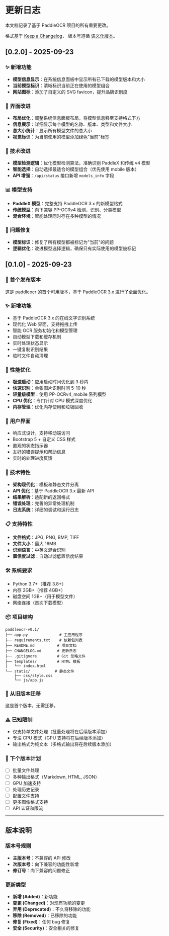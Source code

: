 # 更新日志

本文档记录了基于 PaddleOCR 项目的所有重要更改。

格式基于 [Keep a Changelog](https://keepachangelog.com/zh-CN/1.0.0/)，
版本号遵循 [语义化版本](https://semver.org/lang/zh-CN/)。

## [0.2.0] - 2025-09-23

### ✨ 新增功能
- **模型信息显示**：在系统信息面板中显示所有已下载的模型版本和大小
- **当前模型标识**：清晰标识当前正在使用的模型组合
- **网站图标**：添加了自定义的 SVG favicon，提升品牌识别度

### 🎨 界面改进
- **布局优化**：调整系统信息面板布局，将模型信息移至支持格式下方
- **信息展示**：详细显示每个模型的名称、版本、类型和文件大小
- **总大小统计**：显示所有模型文件的总大小
- **视觉标识**：为当前使用的模型添加绿色"当前"标签

### 🔧 技术改进
- **模型检测逻辑**：优化模型检测算法，准确识别 PaddleX 和传统 v4 模型
- **智能选择**：自动选择最适合的模型组合（优先使用 mobile 版本）
- **API 增强**：`/api/status` 接口新增 `models_info` 字段

### 📊 模型支持
- **PaddleX 模型**：完整支持 PaddleOCR 3.x 的新模型格式
- **传统模型**：向下兼容 PP-OCRv4 检测、识别、分类模型
- **混合环境**：智能处理同时存在多种模型的情况

### 🐛 问题修复
- **模型标识**：修复了所有模型都被标记为"当前"的问题
- **逻辑优化**：改进模型选择逻辑，确保只有实际使用的模型被标记

## [0.1.0] - 2025-09-23

### 🎉 首个发布版本

这是 paddleocr 的首个可用版本，基于 PaddleOCR 3.x 进行了全面优化。

### ✨ 新增功能
- 基于 PaddleOCR 3.x 的在线文字识别系统
- 现代化 Web 界面，支持拖拽上传
- 智能 OCR 服务初始化和模型管理
- 自动模型下载和缓存机制
- 实时处理状态显示
- 一键复制识别结果
- 临时文件自动清理

### 🚀 性能优化
- **极速启动**：应用启动时间优化到 3 秒内
- **快速识别**：单张图片识别时间 5-10 秒
- **轻量级模型**：使用 PP-OCRv4_mobile 系列模型
- **CPU 优化**：专门针对 CPU 模式深度优化
- **内存管理**：优化内存使用和垃圾回收

### 🎨 用户界面
- 响应式设计，支持移动端访问
- Bootstrap 5 + 自定义 CSS 样式
- 直观的状态指示器
- 友好的错误提示和帮助信息
- 实时的处理进度反馈

### 🔧 技术特性
- **架构现代化**：模板和静态文件分离
- **API 优化**：基于 PaddleOCR 3.x 最新 API
- **结果解析**：适配新的返回格式
- **错误处理**：完善的异常处理机制
- **日志系统**：详细的调试和运行日志

### 📋 支持特性
- **文件格式**：JPG, PNG, BMP, TIFF
- **文件大小**：最大 16MB
- **识别语言**：中英文混合识别
- **置信度过滤**：自动过滤低置信度结果

### 🛠️ 系统要求
- Python 3.7+（推荐 3.8+）
- 内存 2GB+（推荐 4GB+）
- 磁盘空间 1GB+（用于模型文件）
- 网络连接（首次下载模型）

### 📦 项目结构
```
paddleocr-v0.1/
├── app.py              # 主应用程序
├── requirements.txt    # 依赖包列表
├── README.md          # 项目文档
├── CHANGELOG.md       # 更新日志
├── .gitignore         # Git 忽略文件
├── templates/         # HTML 模板
│   └── index.html
└── static/           # 静态文件
    ├── css/style.css
    └── js/app.js
```

### 🔄 从旧版本迁移
这是首个版本，无需迁移。

### ⚠️ 已知限制
- 仅支持单文件处理（批量处理将在后续版本添加）
- 专注 CPU 模式（GPU 支持将在后续版本添加）
- 输出格式为纯文本（多格式输出将在后续版本添加）

### 🎯 下个版本计划
- [ ] 批量文件处理
- [ ] 多种输出格式（Markdown, HTML, JSON）
- [ ] GPU 加速支持
- [ ] 处理历史记录
- [ ] 配置文件支持
- [ ] 更多图像格式支持
- [ ] API 认证和限流

---

## 版本说明

### 版本号规则
- **主版本号**：不兼容的 API 修改
- **次版本号**：向下兼容的功能性新增
- **修订号**：向下兼容的问题修正

### 更新类型
- **新增 (Added)**：新功能
- **变更 (Changed)**：对现有功能的变更
- **弃用 (Deprecated)**：不久将移除的功能
- **移除 (Removed)**：已移除的功能
- **修复 (Fixed)**：任何 bug 修复
- **安全 (Security)**：安全相关的修复